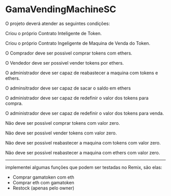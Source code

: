 # GamaVendingMachineSC


O projeto deverá atender as seguintes condições:



Criou o próprio Contrato Inteligente de Token.

Criou o próprio Contrato Ingeligente de Maquina de Venda do Token.

O Comprador deve ser possivel comprar tokens com ethers.

O Vendedor deve ser possivel vender tokens por ethers.

O administrador deve ser capaz de reabastecer a maquina com tokens e ethers.

O adminsitrador deve ser capaz de sacar o saldo em ethers

O administrador deve ser capaz de redefinir o valor dos tokens para compra.

O administrador deve ser capaz de redefinir o valor dos tokens para venda.

Não deve ser possivel comprar tokens com valor zero.

Não deve ser possivel vender tokens com valor zero.

Não deve ser possivel reabastecer a maquina com tokens com valor zero.

Não deve ser possivel reabastecer a maquina com ethers com valor zero.


---------------------------------------------------------------------------


implementei algumas funções que podem ser testadas no Remix, são elas:

- Comprar gamatoken com eth
- Comprar eth com gamatoken
- Restock (apenas pelo owner)
